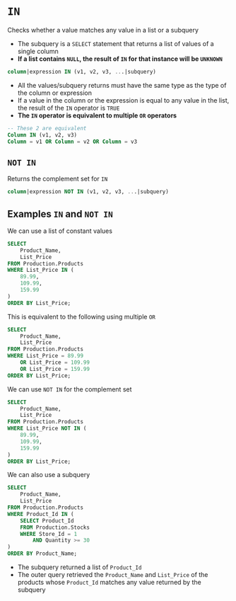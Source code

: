 # `IN`

Checks whether a value matches any value in a list or a subquery

- The subquery is a `SELECT` statement that returns a list of values of a single column
- **If a list contains `NULL`, the result of `IN` for that instance will be `UNKNOWN`**

```sql
column|expression IN (v1, v2, v3, ...|subquery)
```

- All the values/subquery returns must have the same type as the type of the column or expression
- If a value in the column or the expression is equal to any value in the list, the result of the `IN` operator is `TRUE`
- **The `IN` operator is equivalent to multiple `OR` operators**

```sql
-- These 2 are equivalent
Column IN (v1, v2, v3)
Column = v1 OR Column = v2 OR Column = v3
```

## `NOT IN`

Returns the complement set for `IN`

```sql
column|expression NOT IN (v1, v2, v3, ...|subquery)
```

## Examples `IN` and `NOT IN`

We can use a list of constant values

```sql
SELECT 
    Product_Name, 
    List_Price
FROM Production.Products
WHERE List_Price IN (
    89.99, 
    109.99, 
    159.99
)
ORDER BY List_Price;
```

This is equivalent to the following using multiple `OR`

```sql
SELECT 
    Product_Name, 
    List_Price
FROM Production.Products
WHERE List_Price = 89.99 
    OR List_Price = 109.99 
    OR List_Price = 159.99
ORDER BY List_Price;
```

We can use `NOT IN` for the complement set

```sql
SELECT 
    Product_Name, 
    List_Price
FROM Production.Products
WHERE List_Price NOT IN (
    89.99, 
    109.99, 
    159.99
)
ORDER BY List_Price;
```

We can also use a subquery

```sql
SELECT
    Product_Name, 
    List_Price
FROM Production.Products
WHERE Product_Id IN (
    SELECT Product_Id
    FROM Production.Stocks
    WHERE Store_Id = 1 
        AND Quantity >= 30
)
ORDER BY Product_Name;
```

- The subquery returned a list of `Product_Id`
- The outer query retrieved the `Product_Name` and `List_Price` of the products whose `Product_Id` matches any value returned by the subquery
